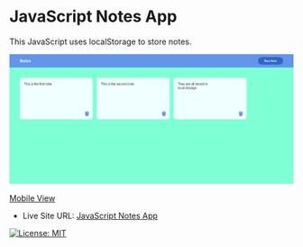 # JavaScript Notes App

This JavaScript uses localStorage to store notes.

![Screenshot](https://github.com/adolfmathebula/JavaScript-Notes-App/blob/main/images/screenshoot.png)

[Mobile View](https://github.com/adolfmathebula/JavaScript-Notes-App/blob/main/images/screenshoot1.png)

- Live Site URL: [JavaScript Notes App](https://javascript-notes-app1.netlify.app)

[![License: MIT](https://img.shields.io/badge/License-MIT-yellow.svg)](https://opensource.org/licenses/MIT)
